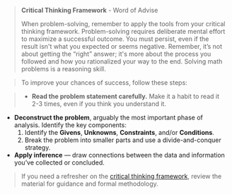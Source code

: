 
>**Critical Thinking Framework** - Word of Advise
>
>When problem-solving, remember to apply the tools from your critical thinking framework. Problem-solving requires deliberate mental effort to maximize a successful outcome. You must persist, even if the result isn't what you expected or seems negative. Remember, it’s not about getting the “right” answer; it's more about the process you followed and how you rationalized your way to the end. Solving math problems is a reasoning skill.

>To improve your chances of success, follow these steps:

>- **Read the problem statement carefully.** Make it a habit to read it 2-3 times, even if you think you understand it.
- **Deconstruct the problem**, arguably the most important phase of analysis. Identify the key components:
  1. Identify the **Givens**, **Unknowns**, **Constraints**, and/or **Conditions**.
  2. Break the problem into smaller parts and use a divide-and-conquer strategy.
- **Apply inference** — draw connections between the data and information you’ve collected or concluded.

>If you need a refresher on the [critical thinking framework](strategies.md), review the material for guidance and formal methodology.